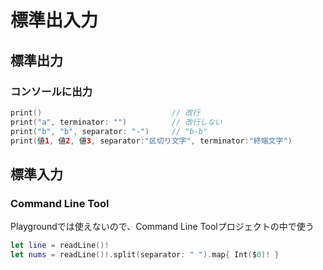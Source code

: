 # 標準出入力

## 標準出力

### コンソールに出力

```swift
print()                             // 改行
print("a", terminator: "")          // 改行しない
print("b", "b", separator: "-")     // "b-b"
print(値1, 値2, 値3, separator:"区切り文字", terminator:"終端文字")
```

## 標準入力

### Command Line Tool

Playgroundでは使えないので、Command Line Toolプロジェクトの中で使う

```swift
let line = readLine()!
let nums = readLine()!.split(separator: " ").map{ Int($0)! }
```
